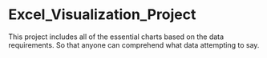 # Excel_Visualization_Project
This project includes all of the essential charts based on the data requirements. So that anyone can comprehend what data attempting to say.
